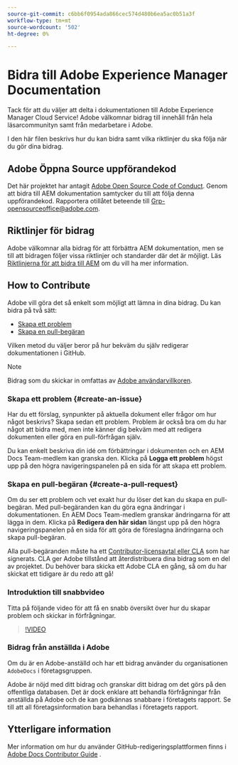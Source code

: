 ```yaml
---
source-git-commit: c6bb6f0954ada866cec574d480b6ea5ac0b51a3f
workflow-type: tm+mt
source-wordcount: '502'
ht-degree: 0%

---
```

# Bidra till Adobe Experience Manager Documentation

Tack för att du väljer att delta i dokumentationen till Adobe Experience Manager Cloud Service! Adobe välkomnar bidrag till innehåll från hela läsarcommunityn samt från medarbetare i Adobe.

I den här filen beskrivs hur du kan bidra samt vilka riktlinjer du ska följa när du gör dina bidrag.

## Adobe Öppna Source uppförandekod

Det här projektet har antagit [Adobe Open Source Code of Conduct](code-of-conduct.md). Genom att bidra till AEM dokumentation samtycker du till att följa denna uppförandekod. Rapportera otillåtet beteende till [Grp-opensourceoffice@adobe.com](mailto:Grp-opensourceoffice@adobe.com).

## Riktlinjer för bidrag

Adobe välkomnar alla bidrag för att förbättra AEM dokumentation, men se till att bidragen följer vissa riktlinjer och standarder där det är möjligt. Läs [Riktlinjerna för att bidra till AEM &#x200B;](guidelines.md) om du vill ha mer information.

## How to Contribute

Adobe vill göra det så enkelt som möjligt att lämna in dina bidrag. Du kan bidra på två sätt:

* [Skapa ett problem](#create-an-issue)
* [Skapa en pull-begäran](#create-a-pull-request)

Vilken metod du väljer beror på hur bekväm du själv redigerar dokumentationen i GitHub.

>[!NOTE]
>
>Bidrag som du skickar in omfattas av [Adobe användarvillkoren](https://www.adobe.com/legal/terms.html).

### Skapa ett problem {#create-an-issue}

Har du ett förslag, synpunkter på aktuella dokument eller frågor om hur något beskrivs? Skapa sedan ett problem. Problem är också bra om du har något att bidra med, men inte känner dig bekväm med att redigera dokumenten eller göra en pull-förfrågan själv.

Du kan enkelt beskriva din idé om förbättringar i dokumenten och en AEM Docs Team-medlem kan granska den. Klicka på **Logga ett problem** högst upp på den högra navigeringspanelen på en sida för att skapa ett problem.

### Skapa en pull-begäran {#create-a-pull-request}

Om du ser ett problem och vet exakt hur du löser det kan du skapa en pull-begäran. Med pull-begäranden kan du göra egna ändringar i dokumentationen. En AEM Docs Team-medlem granskar ändringarna för att lägga in dem. Klicka på **Redigera den här sidan** längst upp på den högra navigeringspanelen på en sida för att göra de föreslagna ändringarna och skapa pull-begäran.

Alla pull-begäranden måste ha ett [Contributor-licensavtal eller CLA](https://opensource.adobe.com/cla.html) som har signerats. CLA ger Adobe tillstånd att återdistribuera dina bidrag som en del av projektet. Du behöver bara skicka ett Adobe CLA en gång, så om du har skickat ett tidigare är du redo att gå!

### Introduktion till snabbvideo

Titta på följande video för att få en snabb översikt över hur du skapar problem och skickar in förfrågningar.

>[!VIDEO](https://video.tv.adobe.com/v/27069)

### Bidrag från anställda i Adobe

Om du är en Adobe-anställd och har ett bidrag använder du organisationen `AdobeDocs` i företagsgruppen.

Adobe är nöjd med ditt bidrag och granskar ditt bidrag om det görs på den offentliga databasen. Det är dock enklare att behandla förfrågningar från anställda på Adobe och de kan godkännas snabbare i företagets rapport. Se till att all företagsinformation bara behandlas i företagets rapport.

## Ytterligare information

Mer information om hur du använder GitHub-redigeringsplattformen finns i [Adobe Docs Contributor Guide](https://experienceleague.adobe.com/sv/docs/contributor/contributor-guide/introduction) .
